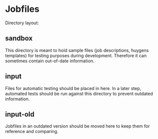 Jobfiles
========

Directory layout:

sandbox
-------

This directory is meant to hold sample files (job descriptions, huygens
templates) for testing purposes during development. Therefore it can sometimes
contain out-of-date information.


input
-----

Files for automatic testing should be placed in here. In a later step,
automated tests should be run against this directory to prevent outdated
information.

input-old
---------

Jobfiles in an outdated version should be moved here to keep them for reference
and comparing.
